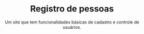 <h1 align="center">Registro de pessoas</h1>
<p align="center">Um site que tem funcionalidades básicas de cadastro e controle de usuários.</p>

